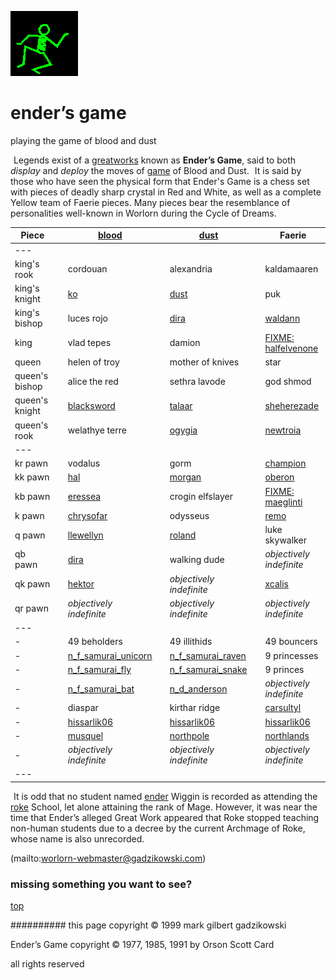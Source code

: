 ![dancer](assets/dancer.gif)

# ender’s game



 playing the game of blood and dust

![xparent](assets/xparent.gif)  Legends exist of a  [greatworks](greatworks.md)  known as **Ender’s Game**, said to both *display* and *deploy* the moves of  [game](game.md)  of Blood and Dust. 
 ![xparent](assets/xparent.gif)  It is said by those who have seen the physical form that Ender's Game is a chess set with pieces of deadly sharp crystal in Red and White, as well as a complete Yellow team of Faerie pieces. Many pieces bear the resemblance of personalities well-known in Worlorn during the Cycle of Dreams. 







 

| Piece          |   |  [blood](blood.md)                              |   |  [dust](dust.md)                            |   |  Faerie                                  | 
| -------------- | - | ----------------------------------------------- | - | ------------------------------------------- | - | ---------------------------------------- | 
|  ---           |   |                                                 |   |                                             |   |                                          | 
| king's rook    |   |  cordouan                                       |   |  alexandria                                 |   |  kaldamaaren                             | 
| king's knight  |   |  [ko](ko.md)                                    |   |  [dust](dust.md)                            |   |  puk                                     | 
| king's bishop  |   |  luces rojo                                     |   |  [dira](dira.md)                            |   |  [waldann](waldann.md)                   | 
| king           |   |  vlad tepes                                     |   |  damion                                     |   |  [FIXME: halfelvenone](halfelvenone.md)  | 
| queen          |   |  helen of troy                                  |   |  mother of knives                           |   |  star                                    | 
| queen's bishop |   |  alice the red                                  |   |  sethra lavode                              |   |  god shmod                               | 
| queen's knight |   |  [blacksword](blacksword.md)                    |   |  [talaar](talaar.md)                        |   |  [sheherezade](sheherezade.md)           | 
| queen's rook   |   |  welathye terre                                 |   |  [ogygia](ogygia.md)                        |   |  [newtroia](newtroia.md)                 | 
|  ---           |   |                                                 |   |                                             |   |                                          | 
| kr pawn        |   |  vodalus                                        |   |  gorm                                       |   |  [champion](champion.md)                 | 
| kk pawn        |   |  [hal](hal.md)                                  |   |  [morgan](morgan.md)                        |   |  [oberon](oberon.md)                     | 
| kb pawn        |   |  [eressea](eressea.md)                          |   |  crogin elfslayer                           |   |  [FIXME: maeglinti](maeglinti.md)        | 
| k pawn         |   |  [chrysofar](chrysofar.md)                      |   |  odysseus                                   |   |  [remo](remo.md)                         | 
| q pawn         |   |  [llewellyn](llewellyn.md)                      |   |  [roland](roland.md)                        |   |  luke skywalker                          | 
| qb pawn        |   |  [dira](dira.md)                                |   |  walking dude                               |   |  *objectively indefinite*                | 
| qk pawn        |   |  [hektor](hektor.md)                            |   |  *objectively indefinite*                   |   |  [xcalis](xcalis.md)                     | 
| qr pawn        |   |  *objectively indefinite*                       |   |  *objectively indefinite*                   |   |  *objectively indefinite*                | 
|  ---           |   |                                                 |   |                                             |   |                                          | 
| -              |   |  49 beholders                                   |   |  49 illithids                               |   |  49 bouncers                             | 
| -              |   |  [n_f_samurai_unicorn](n_f_samurai_unicorn.md)  |   |  [n_f_samurai_raven](n_f_samurai_raven.md)  |   |  9 princesses                            | 
| -              |   |  [n_f_samurai_fly](n_f_samurai_fly.md)          |   |  [n_f_samurai_snake](n_f_samurai_snake.md)  |   |  9 princes                               | 
| -              |   |  [n_f_samurai_bat](n_f_samurai_bat.md)          |   |  [n_d_anderson](n_d_anderson.md)            |   |  *objectively indefinite*                | 
| -              |   |  diaspar                                        |   |  kirthar ridge                              |   |  [carsultyl](carsultyl.md)               | 
| -              |   |  [hissarlik06](hissarlik06.md)                  |   |  [hissarlik06](hissarlik06.md)              |   |  [hissarlik06](hissarlik06.md)           | 
| -              |   |  [musquel](musquel.md)                          |   |  [northpole](northpole.md)                  |   |  [northlands](northlands.md)             | 
| -              |   |  *objectively indefinite*                       |   |  *objectively indefinite*                   |   |  *objectively indefinite*                | 
|  ---           |   |                                                 |   |                                             |   |                                          | 

 





  ![xparent](assets/xparent.gif)  It is odd that no student named  [ender](ender.md)  Wiggin is recorded as attending the  [roke](roke.md)  School, let alone attaining the rank of Mage. However, it was near the time that Ender’s alleged Great Work appeared that Roke stopped teaching non-human students due to a decree by the current Archmage of Roke, whose name is also unrecorded. 

 (mailto:worlorn-webmaster@gadzikowski.com) 

 
### missing something you want to see?



 [top](#top) 

 
########## this page copyright © 1999 mark gilbert gadzikowski

 Ender’s Game copyright © 1977, 1985, 1991 by Orson Scott Card

 all rights reserved